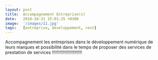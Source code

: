 ```yaml
---
layout: post
title:  Accompagnement Entreprise(s)
date:   2018-10-31 15:01:35 +0300
image:  '/images/11.jpg'
tags:   [entreprise, developpement, rest]
---
```

Accompagnement les entreprises dans le développement numérique de leurs marques et possibilité dans le temps de proposer des services de prestation de services !!!!!!!!!!!!!!!!!!!!!!!!